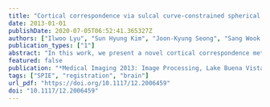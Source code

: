 ```yaml
---
title: "Cortical correspondence via sulcal curve-constrained spherical registration with application to Macaque studies"
date: 2013-01-01
publishDate: 2020-07-05T06:52:41.365327Z
authors: ["Ilwoo Lyu", "Sun Hyung Kim", "Joon-Kyung Seong", "Sang Wook Yoo", "Alan C. Evans", "Yundi Shi", "Mar Sanchez", "Marc Niethammer", "Martin A. Styner"]
publication_types: ["1"]
abstract: "In this work, we present a novel cortical correspondence method with application to the macaque brain. The correspondence method is based on sulcal curve constraints on a spherical deformable registration using spherical harmonics to parameterize the spherical deformation. Starting from structural MR images, we first apply existing preprocessing steps: brain tissue segmentation using the Automatic Brain Classification tool (ABC), as well as cortical surface reconstruction and spherical parametrization of the cortical surface via Constrained Laplacian-based Automated Segmentation with Proximities (CLASP). Then, initial correspondence between two cortical surfaces is automatically determined by a curve labeling method using sulcal landmarks extracted along sulcal fundic regions. Since the initial correspondence is limited to sulcal regions, we use spherical harmonics to extrapolate and regularize this correspondence to the entire cortical surface. To further improve the correspondence, we compute a spherical registration that optimizes the spherical harmonic parameterized deformation using a metric that incorporates the error over the sulcal landmarks as well as the normalized cross correlation of sulcal depth maps over the whole cortical surface. For evaluation, a normal 18-months-old macaque brain (for both left and right hemispheres) was matched to a prior macaque brain template with 9 manually labeled, major sulcal curves. The results show successful registration using the proposed registration approach. Evaluation results for optimal parameter settings are presented as well."
featured: false
publication: "*Medical Imaging 2013: Image Processing, Lake Buena Vista (Orlando Area), Florida, USA, February 10-12, 2013*"
tags: ["SPIE", "registration", "brain"]
url_pdf: "https://doi.org/10.1117/12.2006459"
doi: "10.1117/12.2006459"
---
```


